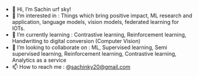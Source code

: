 - 👋 Hi, I’m Sachin urf sky!
- 👀 I’m interested in : Things which bring positive impact, ML research and application, language models, vision models, federated learning for IOTs.
- 🌱 I’m currently learning : Contrastive learning, Reinforcement learning, Handwriting to digital conversion (Computer Vision)
- 💞️ I’m looking to collaborate on : ML, Supervised learning, Semi supervised learning, Reinforcement learning, Contrastive learning, Analytics as a service
- 📫 How to reach me : @sachinky20@gmail.com

